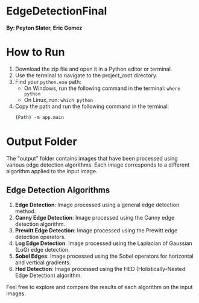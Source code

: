 # EdgeDetectionFinal

**By: Peyton Slater, Eric Gomez**

# How to Run

1. Download the zip file and open it in a Python editor or terminal.
2. Use the terminal to navigate to the project_root directory.
3. Find your `python.exe` path:
   - On Windows, run the following command in the terminal: `where python`
   - On Linux, run: `which python`
4. Copy the path and run the following command in the terminal:
   ```bash
   (Path) -m app.main


# Output Folder

The "output" folder contains images that have been processed using various edge detection algorithms. Each image corresponds to a different algorithm applied to the input image.

## Edge Detection Algorithms

1. **Edge Detection**: Image processed using a general edge detection method.
2. **Canny Edge Detection**: Image processed using the Canny edge detection algorithm.
3. **Prewitt Edge Detection**: Image processed using the Prewitt edge detection operators.
4. **Log Edge Detection**: Image processed using the Laplacian of Gaussian (LoG) edge detection.
5. **Sobel Edges**: Image processed using the Sobel operators for horizontal and vertical gradients.
6. **Hed Detection**: Image processed using the HED (Holistically-Nested Edge Detection) algorithm.

Feel free to explore and compare the results of each algorithm on the input images.

